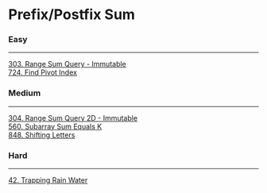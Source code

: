# Prefix/Postfix Sum

### Easy
---
[303. Range Sum Query - Immutable](../solutions/0303-Range%20Sum%20Query%20-%20Immutable.md)</br>
[724. Find Pivot Index](../solutions/0724-Find%20Pivot%20Index.md)</br>

### Medium
---
[304. Range Sum Query 2D - Immutable](../solutions/0304-Range%20Sum%20Query%202D%20-%20Immutable.md)</br>
[560. Subarray Sum Equals K](../solutions/0560-Subarray%20Sum%20Equals%20K.md)</br>
[848. Shifting Letters](../solutions/0848-Shifting%20Letters.md)</br>

### Hard
---
[42. Trapping Rain Water](../solutions/0042-Trapping%20Rain%20Water.md)</br>